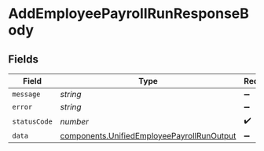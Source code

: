 # AddEmployeePayrollRunResponseBody


## Fields

| Field                                                                                                    | Type                                                                                                     | Required                                                                                                 | Description                                                                                              |
| -------------------------------------------------------------------------------------------------------- | -------------------------------------------------------------------------------------------------------- | -------------------------------------------------------------------------------------------------------- | -------------------------------------------------------------------------------------------------------- |
| `message`                                                                                                | *string*                                                                                                 | :heavy_minus_sign:                                                                                       | N/A                                                                                                      |
| `error`                                                                                                  | *string*                                                                                                 | :heavy_minus_sign:                                                                                       | N/A                                                                                                      |
| `statusCode`                                                                                             | *number*                                                                                                 | :heavy_check_mark:                                                                                       | N/A                                                                                                      |
| `data`                                                                                                   | [components.UnifiedEmployeePayrollRunOutput](../../models/components/unifiedemployeepayrollrunoutput.md) | :heavy_minus_sign:                                                                                       | N/A                                                                                                      |